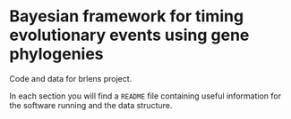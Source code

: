 # Bayesian framework for timing evolutionary events using gene phylogenies
Code and data for brlens project.

In each section you will find a `README` file containing useful information
for the software running and the data structure.
